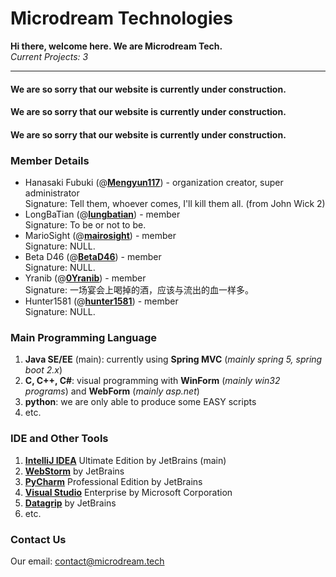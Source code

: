 # Microdream Technologies

**Hi there, welcome here. We are Microdream Tech.**  
_Current Projects: 3_

***

#### We are so sorry that our website is currently under construction. 
#### We are so sorry that our website is currently under construction. 
#### We are so sorry that our website is currently under construction. 

### Member Details

- Hanasaki Fubuki (@[**Mengyun117**](https://github.com/hanasaki-fubuki)) - organization creator, super administrator  
  Signature: Tell them, whoever comes, I'll kill them all. (from John Wick 2)  
- LongBaTian (@[**lungbatian**](https://github.com/lungbatian)) - member  
  Signature: To be or not to be.   
- MarioSight (@[**mairosight**](https://github.com/mairosight)) - member  
  Signature: NULL.   
- Beta D46 (@[**BetaD46**](https://github.com/BetaD46)) - member  
  Signature: NULL.   
- Yranib (@[**0Yranib**](https://github.com/0Yranib)) - member  
  Signature: 一场宴会上喝掉的酒，应该与流出的血一样多。
- Hunter1581 (@[**hunter1581**](https://github.com/hunter1581)) - member  
  Signature: NULL.


### Main Programming Language
1. **Java SE/EE** (main): currently using **Spring MVC** (_mainly spring 5, spring boot 2.x_)
2. **C, C++, C#**: visual programming with **WinForm** (_mainly win32 programs_) and **WebForm** (_mainly asp.net_)
3. **python**: we are only able to produce some EASY scripts
4. etc.

### IDE and Other Tools
1. [**IntelliJ IDEA**](https://www.jetbrains.com/idea/) Ultimate Edition by JetBrains (main)
2. [**WebStorm**](https://www.jetbrains.com/webstorm/) by JetBrains
3. [**PyCharm**](https://www.jetbrains.com/pycharm/) Professional Edition by JetBrains
4. [**Visual Studio**](https://visualstudio.microsoft.com/) Enterprise by Microsoft Corporation
5. [**Datagrip**](https://www.jetbrains.com/datagrip/) by JetBrains
6. etc.

### Contact Us
Our email: contact@microdream.tech

<!--

**Here are some ideas to get you started:**

🙋‍♀️ A short introduction - what is your organization all about?
🌈 Contribution guidelines - how can the community get involved?
👩‍💻 Useful resources - where can the community find your docs? Is there anything else the community should know?
🍿 Fun facts - what does your team eat for breakfast?
🧙 Remember, you can do mighty things with the power of [Markdown](https://docs.github.com/github/writing-on-github/getting-started-with-writing-and-formatting-on-github/basic-writing-and-formatting-syntax)
-->
